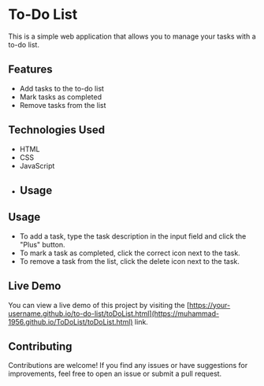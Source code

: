 # To-Do List

This is a simple web application that allows you to manage your tasks with a to-do list.

## Features

- Add tasks to the to-do list
- Mark tasks as completed
- Remove tasks from the list

## Technologies Used

- HTML
- CSS
- JavaScript
- ## Usage

## Usage

- To add a task, type the task description in the input field and click the "Plus" button.
- To mark a task as completed, click the correct icon next to the task.
- To remove a task from the list, click the delete icon next to the task.

## Live Demo

You can view a live demo of this project by visiting the [https://your-username.github.io/to-do-list/toDoList.html](https://muhammad-1956.github.io/ToDoList/toDoList.html) link.

## Contributing

Contributions are welcome! If you find any issues or have suggestions for improvements, feel free to open an issue or submit a pull request.
